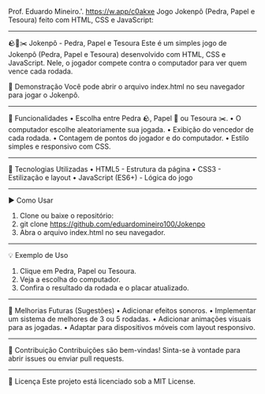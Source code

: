 Prof. Eduardo Mineiro.'.
https://w.app/c0akxe 
Jogo Jokenpô (Pedra, Papel e Tesoura) feito com HTML, CSS e JavaScript:
________________________________________
🪨📄✂️ Jokenpô - Pedra, Papel e Tesoura
Este é um simples jogo de Jokenpô (Pedra, Papel e Tesoura) desenvolvido com HTML, CSS e JavaScript.
Nele, o jogador compete contra o computador para ver quem vence cada rodada.

🚀 Demonstração
Você pode abrir o arquivo index.html no seu navegador para jogar o Jokenpô.
________________________________________
📝 Funcionalidades
•	Escolha entre Pedra 🪨, Papel 📄 ou Tesoura ✂️.
•	O computador escolhe aleatoriamente sua jogada.
•	Exibição do vencedor de cada rodada.
•	Contagem de pontos do jogador e do computador.
•	Estilo simples e responsivo com CSS.
________________________________________
📂 Tecnologias Utilizadas
•	HTML5 - Estrutura da página
•	CSS3 - Estilização e layout
•	JavaScript (ES6+) - Lógica do jogo
________________________________________
▶️ Como Usar
1.	Clone ou baixe o repositório:
2.	git clone https://github.com/eduardomineiro100/Jokenpo
3.	Abra o arquivo index.html no seu navegador.
________________________________________
💡 Exemplo de Uso
1.	Clique em Pedra, Papel ou Tesoura.
2.	Veja a escolha do computador.
3.	Confira o resultado da rodada e o placar atualizado.
________________________________________
📌 Melhorias Futuras (Sugestões)
•	Adicionar efeitos sonoros.
•	Implementar um sistema de melhores de 3 ou 5 rodadas.
•	Adicionar animações visuais para as jogadas.
•	Adaptar para dispositivos móveis com layout responsivo.
________________________________________
🤝 Contribuição
Contribuições são bem-vindas! Sinta-se à vontade para abrir issues ou enviar pull requests.
________________________________________
📄 Licença
Este projeto está licenciado sob a MIT License.


